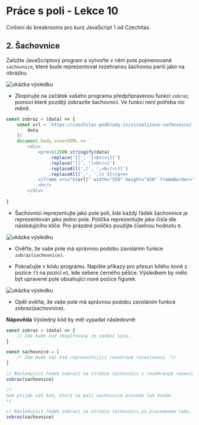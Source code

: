 # Práce s poli - Lekce 10

Cvičení do breakrooms pro kurz JavaScript 1 od Czechitas.

## 2. Šachovnice

Založte JavaScriptový program a vytvořte v něm pole pojmenované `sachovnice`, které bude reprezentovat rozehranou šachovou partii jako na obrázku.

![ukázka výsledku](https://kodim.cz/cms/assets/kurzy/javascript-vyuka/js-1/chyby-pole/cv-pole/cvlekce%3Esachovnice/sachovnice.png)

- Zkopírujte na začátek vašeho programu předpřipravenou funkci `zobraz`, pomocí které později zobrazíte šachovnici. Ve funkci není potřeba nic měnit.

```javascript
const zobraz = (data) => {
	const url = `https://czechitas-podklady.cz/vizualizace-sachovnice/?s=${JSON.stringify(
		data
	)}`
	document.body.innerHTML += `
		<div>
			<pre>${JSON.stringify(data)
				.replace('[[', '[<br/>\t[')
				.replace(']]', ']<br/>]')
				.replaceAll(',[', ',<br/>\t[')
				.replaceAll(',', ',\t')}</pre>
			<iframe src="${url}" width="550" height="420" frameBorder="0"></iframe>
			<hr/>
		</div>
		`
}
```

- Šachovnici reprezentujte jako pole polí, kde každý řádek šachovnice je reprezentován jako jedno pole. Políčka reprezentujte jako čísla dle následujícího klíče. Pro prázdné políčko použijte číselnou hodnotu `0`.

![ukázka výsledku](https://kodim.cz/cms/assets/kurzy/javascript-vyuka/js-1/chyby-pole/cv-pole/cvlekce%3Esachovnice/figury.png)

- Ověřte, že vaše pole má správnou podobu zavoláním funkce `zobraz(sachovnice)`.

- Pokračujte v kódu programu. Napište příkazy pro přesun bílého koně z pozice `f3` na pozici `e5`, kde sebere černého pěšce. Výsledkem by mělo být upravené pole obsahující nové pozice figurek.

![ukázka výsledku](https://kodim.cz/cms/assets/kurzy/javascript-vyuka/js-1/chyby-pole/cv-pole/cvlekce%3Esachovnice/vysledek.png)

- Opět ověřte, že vaše pole má správnou podobu zavoláním funkce zobraz(sachovnice).

**Nápověda**
Výsledný kód by měl vypadat následovně:

```javascript
const zobraz = (data) => {
	// Zde bude kód zkopírovaný ze zadání výše.
}

const sachovnice = [
	/* Zde bude váš kód reprezentující rozehrané rozestavení. */
]

// Následující řádek zobrazí na stránce šachovnici s rozehraným rozestavení.
zobraz(sachovnice)

/*
Sem přijde váš kód, který na poli sachovnice provede tah koněm.
*/

// Následující řádek zobrazí na stránce šachovnici po provedeném tahu.
zobraz(sachovnice)
```